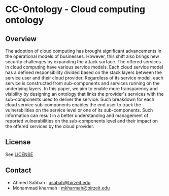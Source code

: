 
# CC-Ontology - Cloud computing ontology

## Overview
The adoption of cloud computing has brought significant advancements in the operational models of businesses. However, this shift also brings new security challenges by expanding the attack surface. The offered services in cloud computing have various service models. Each cloud service model has a defined responsibility divided based on the stack layers between the service user and their cloud provider. Regardless of its service model, each service is constructed from sub-components and services running on the underlying layers. In this paper, we aim to enable more transparency and visibility by designing an ontology that links the provider's services
with the sub-components used to deliver the service. Such breakdown for each cloud service sub-components enables the end user to track the vulnerabilities on the service level or one of its sub-components. Such information can result in a better understanding and management of reported vulnerabilities on the sub-components level and their impact on the offered services by the cloud provider.


## License
See [LICENSE](LICENSE)

## Contact
- Ahmed Sabbah : asabah@birzeit.edu
- Mohammad kharmah : mkharmah@birzeit.edu